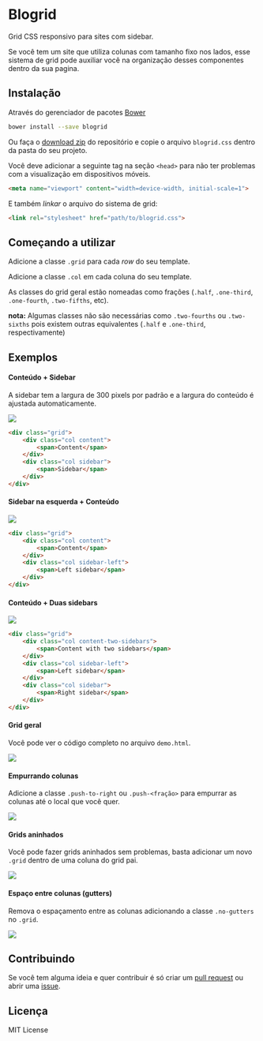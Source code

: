 # Blogrid

Grid CSS responsivo para sites com sidebar.

Se você tem um site que utiliza colunas com tamanho fixo nos lados, esse sistema
de grid pode auxiliar você na organização desses componentes dentro da sua
pagina.

## Instalação

Através do gerenciador de pacotes [Bower](http://bower.io/)

```bash
bower install --save blogrid
```

Ou faça o [download zip](https://github.com/andergtk/blogrid/archive/master.zip)
do repositório e copie o arquivo `blogrid.css` dentro da pasta do seu projeto.

Você deve adicionar a seguinte tag na seção `<head>` para não ter problemas com
a visualização em dispositivos móveis.

```html
<meta name="viewport" content="width=device-width, initial-scale=1">
```

E também *linkar* o arquivo do sistema de grid:

```html
<link rel="stylesheet" href="path/to/blogrid.css">
```

## Começando a utilizar

Adicione a classe `.grid` para cada *row* do seu template.

Adicione a classe `.col` em cada coluna do seu template.

As classes do grid geral estão nomeadas como frações (`.half`, `.one-third`,
`.one-fourth`, `.two-fifths`, etc).

**nota:** Algumas classes não são necessárias como `.two-fourths` ou
`.two-sixths` pois existem outras equivalentes (`.half` e `.one-third`,
respectivamente)

## Exemplos

#### Conteúdo + Sidebar

A sidebar tem a largura de 300 pixels por padrão e a largura do conteúdo é
ajustada automaticamente.

![](http://i.imgur.com/jhqQlje.png)

```html
<div class="grid">
	<div class="col content">
		<span>Content</span>
	</div>
	<div class="col sidebar">
		<span>Sidebar</span>
	</div>
</div>
```

#### Sidebar na esquerda + Conteúdo

![](http://i.imgur.com/3pCDqRc.png)

```html
<div class="grid">
	<div class="col content">
		<span>Content</span>
	</div>
	<div class="col sidebar-left">
		<span>Left sidebar</span>
	</div>
</div>
```

#### Conteúdo + Duas sidebars

![](http://i.imgur.com/Yv1jo17.png)

```html
<div class="grid">
	<div class="col content-two-sidebars">
		<span>Content with two sidebars</span>
	</div>
	<div class="col sidebar-left">
		<span>Left sidebar</span>
	</div>
	<div class="col sidebar">
		<span>Right sidebar</span>
	</div>
</div>
```

#### Grid geral

Você pode ver o código completo no arquivo `demo.html`.

![](http://i.imgur.com/iHO6vyM.png)

#### Empurrando colunas

Adicione a classe `.push-to-right` ou `.push-<fração>` para empurrar as colunas
até o local que você quer.

![](http://i.imgur.com/w0sDgk9.png)

#### Grids aninhados

Você pode fazer grids aninhados sem problemas, basta adicionar um novo `.grid`
dentro de uma coluna do grid pai.

![](http://i.imgur.com/eOirnga.png)

#### Espaço entre colunas (gutters)

Remova o espaçamento entre as colunas adicionando a classe `.no-gutters` no
`.grid`.

![](http://i.imgur.com/Bo7cYZu.png)

## Contribuindo

Se você tem alguma ideia e quer contribuir é só criar um [pull request](https://github.com/andergtk/blogrid/compare)
ou abrir uma [issue](https://github.com/andergtk/blogrid/issues/new).

## Licença

MIT License
